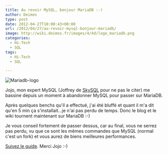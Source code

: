 ```yaml
---
title: Au revoir MySQL, bonjour MariaDB :-)
author: Deimos
type: post
date: 2012-04-27T10:00:43+00:00
url: /2012/04/27/au-revoir-mysql-bonjour-mariadb/
image: http://wiki.deimos.fr/images/4/4d/logo_mariadb.png
categories:
  - Hi-Tech
  - SQL
tags:
  - Hi-Tech
  - SQL

---
```

![Mariadb-logo](http://wiki.deimos.fr/images/4/4d/logo_mariadb.png)

Jojo, mon expert MySQL (Joffrey de [SkySQL](http://www.skysql.com) pour ne pas le citer) me bassine depuis un moment à abandonner MySQL pour passer sur MariaDB.

Après quelques benchs qu'il a effectué, j'ai été bluffé et quant il m'a dit qu'en 5 min ça s'installait...je n'ai pas perdu de temps. Donc le blog et le wiki tournent maintenant sur MariaDB :-)

Je vous conseil fortement de passer dessus, car au final, vous ne serrez pas perdu, vu que ce sont les mêmes commandes que MySQL (normal c'est un fork) et vous aurez de biens meilleures performances.

[Suivez le guide](http://wiki.deimos.fr/MariaDB_:_Migration_depuis_MySQL). Merci Jojo :-)